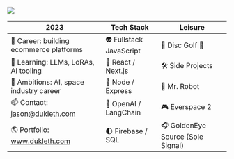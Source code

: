 [<img src="https://res.cloudinary.com/drwk6hccn/image/upload/c_crop,w_0.67,x_0.2,h_0.3,y_0.32/me/logos/json-x_y6cqi3.png" target="_blank">](https://www.dukleth.com)

| 2023 | Tech Stack | Leisure |
| ----------- | ---------- | ---------- |
| 💼 Career: building ecommerce platforms | 👽 Fullstack JavaScript | 🥏 Disc Golf 🐶 |
| 🌱 Learning: LLMs, LoRAs, AI tooling | 🚀 React / Next.js | 🛠️ Side Projects |
| 🔭 Ambitions: AI, space industry career | 📡 Node / Express | 🤖 Mr. Robot |
| 📫 Contact: jason@dukleth.com | 🌌 OpenAI / LangChain | 🎮 Everspace 2 |
| 🌎 Portfolio: www.dukleth.com | 🌓 Firebase / SQL | 🎧 GoldenEye Source (Sole Signal) |
